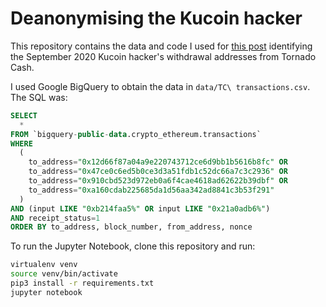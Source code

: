 # Deanonymising the Kucoin hacker

This repository contains the data and code I used for [this post](https://docs.google.com/document/d/e/2PACX-1vR81n3zxgbgNSibvXeFltSsdOVrvPyJKMNTGXIF57ut3sGQOh9k1yLzF0Mfju0Am8z0mvNC1IOHXQm8/pub) identifying the
September 2020 Kucoin hacker's withdrawal addresses from Tornado Cash.

I used Google BigQuery to obtain the data in `data/TC\ transactions.csv`. The
SQL was:

```sql
SELECT
  *
FROM `bigquery-public-data.crypto_ethereum.transactions`
WHERE
  (
    to_address="0x12d66f87a04a9e220743712ce6d9bb1b5616b8fc" OR
    to_address="0x47ce0c6ed5b0ce3d3a51fdb1c52dc66a7c3c2936" OR
    to_address="0x910cbd523d972eb0a6f4cae4618ad62622b39dbf" OR
    to_address="0xa160cdab225685da1d56aa342ad8841c3b53f291"
  )
AND (input LIKE "0xb214faa5%" OR input LIKE "0x21a0adb6%")
AND receipt_status=1
ORDER BY to_address, block_number, from_address, nonce
```

To run the Jupyter Notebook, clone this repository and run:

```bash
virtualenv venv
source venv/bin/activate
pip3 install -r requirements.txt
jupyter notebook
```
